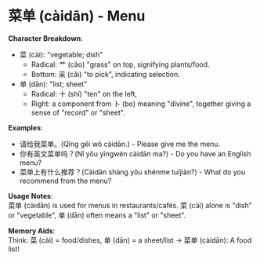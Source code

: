 # **菜单 (càidān) - Menu**

**Character Breakdown**:  
- 菜 (cài): "vegetable; dish"
  - Radical: 艹 (cǎo) "grass" on top, signifying plants/food.
  - Bottom: 采 (cǎi) "to pick", indicating selection.  
- 单 (dān): "list; sheet"
  - Radical: 十 (shí) "ten" on the left,
  - Right: a component from 卜 (bo) meaning "divine", together giving a sense of "record" or "sheet".

**Examples**:  
- 请给我菜单。(Qǐng gěi wǒ càidān.) - Please give me the menu.  
- 你有英文菜单吗？(Nǐ yǒu yīngwén càidān ma?) - Do you have an English menu?  
- 菜单上有什么推荐？(Càidān shàng yǒu shénme tuījiàn?) - What do you recommend from the menu?

**Usage Notes**:  
菜单 (càidān) is used for menus in restaurants/cafés. 菜 (cài) alone is "dish" or "vegetable", 单 (dān) often means a "list" or "sheet".

**Memory Aids**:  
Think: 菜 (cài) = food/dishes, 单 (dān) = a sheet/list → 菜单 (càidān): A food list!